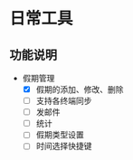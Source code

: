 # 日常工具

## 功能说明

* 假期管理
  - [x] 假期的添加、修改、删除
  - [ ] 支持各终端同步
  - [ ] 发邮件
  - [ ] 统计
  - [ ] 假期类型设置
  - [ ] 时间选择快捷键
